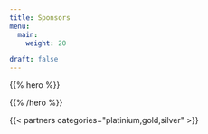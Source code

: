 ```yaml
---
title: Sponsors
menu:
  main:
    weight: 20

draft: false
---
```


{{% hero %}}


{{% /hero %}}

<!-- Parteners list -->

{{< partners categories="platinium,gold,silver" >}}
